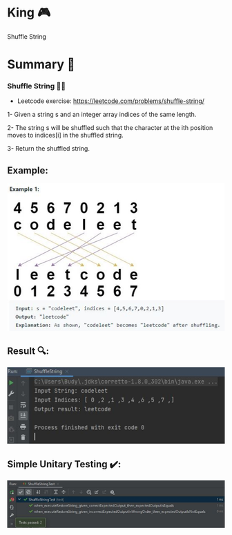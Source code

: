 # King 🎮
Shuffle String

# Summary 🤔
### Shuffle String 🔀🔤
* Leetcode exercise: https://leetcode.com/problems/shuffle-string/

1- Given a string s and an integer array indices of the same length.

2- The string s will be shuffled such that the character at the ith position moves to indices[i] in the shuffled string.

3- Return the shuffled string.

## Example:
![ExampleShuffle](img/ExampleShuffle.JPG)


## Result 🔍:

![ExampleShuffle](img/Result.JPG)

## Simple Unitary Testing ✔️:

![ExampleShuffle](img/UnitaryTesting.JPG)
